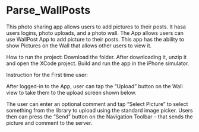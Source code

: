 # Parse_WallPosts

This photo sharing app allows users to add pictures to their posts. It hasa users logins, photo uploads, and a photo wall. The App allows users can use WallPost App to add picture to their posts. This app has the ability to show Pictures on the Wall that allows other users to view it. 

How to run the project:
Download the folder. After downloading it, unzip it and open the XCode project. 
Build and run the app in the iPhone simulator. 

Instruction for the First time user: 

After logged-in to the App, user can tap the “Upload” button on the Wall view to take them to the upload screen shown below.

The user can enter an optional comment and tap “Select Picture” to select something from the library to upload using the standard image picker. Users then can press the “Send” button on the Navigation Toolbar – that sends the picture and comment to the server.
